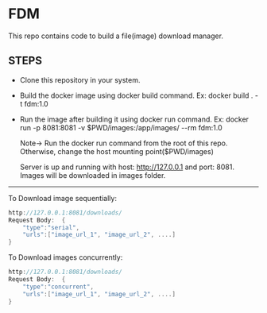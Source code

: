 # **FDM**

This repo contains code to build a file(image) download manager.

## STEPS
- Clone this repository in your system.
- Build the docker image using docker build command.
    Ex: docker build . -t fdm:1.0
- Run the image after building it using docker run command.
    Ex: docker run -p 8081:8081 -v $PWD/images:/app/images/ --rm fdm:1.0

    Note-> Run the docker run command from the root of this repo. Otherwise, change the host mounting point($PWD/images)

    Server is up and running with host: http://127.0.0.1 and port: 8081. Images will be downloaded in images folder.


<hr>

To Download image sequentially:
```go
http://127.0.0.1:8081/downloads/
Request Body:  {
    "type":"serial",
    "urls":["image_url_1", "image_url_2", ....]
}
```

To Download images concurrently:
```go
http://127.0.0.1:8081/downloads/
Request Body:  {
    "type":"concurrent",
    "urls":["image_url_1", "image_url_2", ....]
}
```
